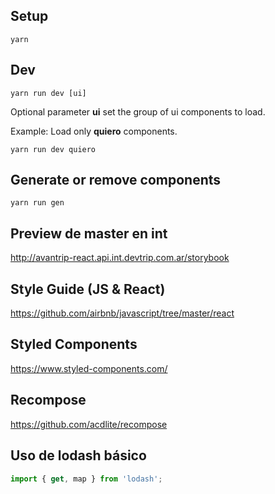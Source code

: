 ## Setup
`yarn`

## Dev
`yarn run dev [ui]`

Optional parameter **ui** set the group of ui components to load.

Example: Load only **quiero** components.

`yarn run dev quiero`

## Generate or remove components
`yarn run gen`

## Preview de master en int
http://avantrip-react.api.int.devtrip.com.ar/storybook

## Style Guide (JS & React)
https://github.com/airbnb/javascript/tree/master/react

## Styled Components
https://www.styled-components.com/

## Recompose
https://github.com/acdlite/recompose


## Uso de lodash básico
```javascript
import { get, map } from 'lodash';
```
